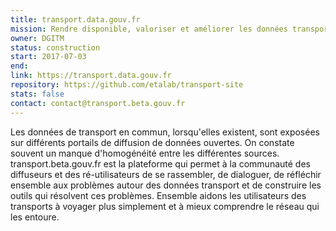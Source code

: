 ```yaml
---
title: transport.data.gouv.fr
mission: Rendre disponible, valoriser et améliorer les données transport
owner: DGITM
status: construction
start: 2017-07-03
end:
link: https://transport.data.gouv.fr
repository: https://github.com/etalab/transport-site
stats: false
contact: contact@transport.beta.gouv.fr
---
```




Les données de transport en commun, lorsqu'elles existent, sont exposées sur différents portails de diffusion de données ouvertes.
On constate souvent un manque d'homogénéité entre les différentes sources.
transport.beta.gouv.fr est la plateforme qui permet à la communauté des diffuseurs et des ré-utilisateurs de se rassembler, de dialoguer, de réfléchir ensemble aux problèmes autour des données transport et de construire les outils qui résolvent ces problèmes.
Ensemble aidons les utilisateurs des transports à voyager plus simplement et à mieux comprendre le réseau qui les entoure.
